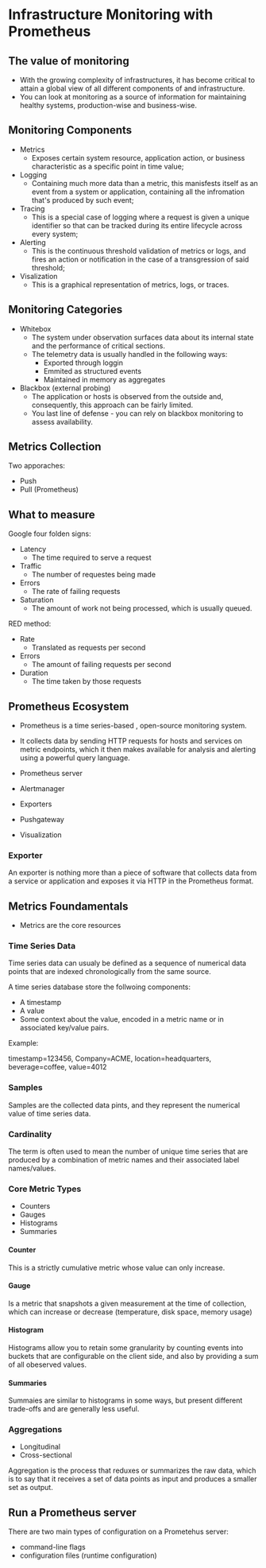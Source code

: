 # Infrastructure Monitoring with Prometheus

## The value of monitoring

- With the growing complexity of infrastructures, it has become critical to attain a global view of all different components of and infrastructure.
- You can look at monitoring as a source of information for maintaining healthy systems, production-wise and business-wise.

## Monitoring Components

- Metrics
    - Exposes certain system resource, application action, or business characteristic as a specific point in time value;
- Logging
    - Containing much more data than a metric, this manisfests itself as an event from a system or application, containing all the infromation that's produced by such event;
- Tracing
    - This is a special case of logging where a request is given a unique identifier so that can be tracked during its entire lifecycle across every system;
- Alerting
    - This is the continuous threshold validation of metrics or logs, and fires an action or notification in the case of a transgression of said threshold;
- Visalization
    - This is a graphical representation of metrics, logs, or traces.

## Monitoring Categories

- Whitebox
    - The system under observation surfaces data about its internal state and the performance of critical sections.
    - The telemetry data is usually handled in the following ways:
        - Exported through loggin
        - Emmited as structured events
        - Maintained in memory as aggregates
- Blackbox (external probing)
    - The application or hosts is observed from the outside and, consequently, this approach can be fairly limited.
    - You last line of defense - you can rely on blackbox monitoring to assess availability.

## Metrics Collection
Two apporaches:
- Push
- Pull (Prometheus)

## What to measure

Google four folden signs:
- Latency
    - The time required to serve a request
- Traffic
    - The number of requestes being made
- Errors
    - The rate of failing requests
- Saturation
    - The amount of work not being processed, which is usually queued.

RED method:
- Rate
    - Translated as requests per second
- Errors
    - The amount of failing requests per second
- Duration
    - The time taken by those requests


## Prometheus Ecosystem

- Prometheus is a time series-based , open-source monitoring system.
- It collects data by sending HTTP requests for hosts and services on metric endpoints, which it then makes available for analysis and alerting using a powerful query language.

- Prometheus server
- Alertmanager
- Exporters
- Pushgateway
- Visualization 


### Exporter

An exporter is nothing more than a piece of software that collects data from a service or application and exposes it via HTTP in the Prometheus format.


## Metrics Foundamentals

- Metrics are the core resources

### Time Series Data

Time series data can usualy be defined as a sequence of numerical data points that are indexed chronologically from the same source.
 
A time series database store the follwoing components:

- A timestamp
- A value
- Some context about the value, encoded in a metric name or in associated key/value pairs.

Example:

timestamp=123456, Company=ACME, location=headquarters, beverage=coffee, value=4012

### Samples

Samples are the collected data pints, and they represent the numerical value of time series data. 

### Cardinality

The term is often used to mean the number of unique time series that are produced by a combination of metric names and their associated label names/values.

### Core Metric Types

- Counters
- Gauges
- Histograms
- Summaries


#### Counter
This is a strictly cumulative metric whose value can only increase.

#### Gauge
Is a metric that snapshots a given measurement at the time of collection, which can increase or decrease (temperature, disk space, memory usage)

#### Histogram
Histograms allow you to retain some granularity by counting events into buckets that are configurable on the client side, and also by providing a sum of all obeserved values.


#### Summaries
Summaies are similar to histograms in some ways, but present different trade-offs and are generally less useful.


### Aggregations

- Longitudinal 
- Cross-sectional

Aggregation is the process that reduxes or summarizes the raw data, which is to say that it receives a set of data points as input and produces a smaller set as output.


## Run a Prometheus server

There are two main types of configuration on a Prometehus server:
- command-line flags
- configuration files (runtime configuration)